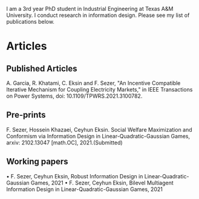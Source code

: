 
I am a 3rd year PhD student in Industrial Engineering at Texas A&M University. I conduct research in information design. Please see my list of publications below.



# Articles
## Published Articles
A. Garcia, R. Khatami, C. Eksin and F. Sezer, "An Incentive Compatible Iterative Mechanism for Coupling Electricity Markets," in IEEE Transactions on Power Systems, doi: 10.1109/TPWRS.2021.3100782.
## Pre-prints
F. Sezer, Hossein Khazaei, Ceyhun Eksin. Social Welfare Maximization and Conformism via Information Design in Linear-Quadratic-Gaussian Games, arxiv: 2102.13047 [math.OC], 2021.(Submitted)
## Working papers

• F. Sezer, Ceyhun Eksin, Robust Information Design in Linear-Quadratic-Gaussian Games, 2021 
• F. Sezer, Ceyhun Eksin, Bilevel Multiagent Information Design in Linear-Quadratic-Gaussian Games, 2021




